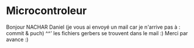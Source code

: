 # Microcontroleur
Bonjour 
NACHAR Daniel (je vous ai envoyé un mail car je n'arrive pas à : commit & puch) ^^'
les fichiers gerbers se trouvent dans le mail :)
Merci par avance :)
